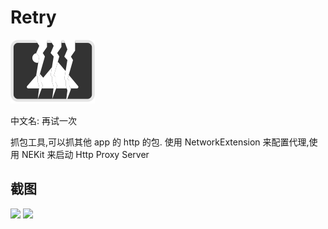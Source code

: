 # Retry
![](./icon.png) 

中文名: 再试一次

抓包工具,可以抓其他 app 的 http 的包. 使用 NetworkExtension 来配置代理,使用 NEKit 来启动 Http Proxy Server

## 截图

![](./art/1.png)
![](./art/2.png)


